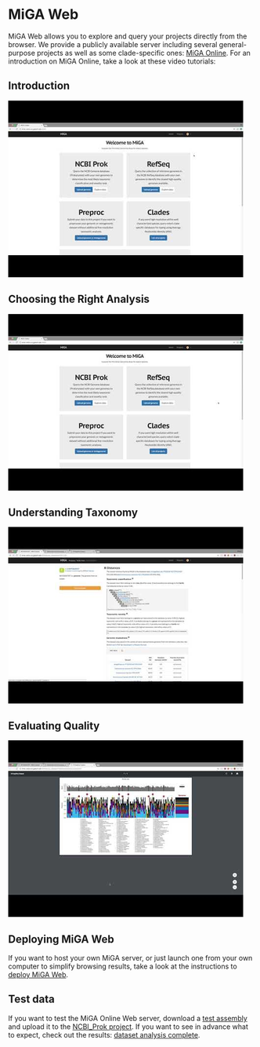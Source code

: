 # MiGA Web

MiGA Web allows you to explore and query your projects directly from the
browser. We provide a publicly available server including several
general-purpose projects as well as some clade-specific ones:
[MiGA Online](http://microbial-genomes.org/). For an introduction on MiGA
Online, take a look at these video tutorials:


## Introduction

[![Tutorial 1](../img/web1.jpg)](https://www.youtube.com/watch?v=6p5rFQoW75Y)


## Choosing the Right Analysis

[![Tutorial 2](../img/web2.jpg)](https://www.youtube.com/watch?v=zqwP3A-IrfM)


## Understanding Taxonomy

[![Tutorial 3](../img/web3.jpg)](https://www.youtube.com/watch?v=LoiriVJNGHk)


## Evaluating Quality

[![Tutorial 4](../img/web4.jpg)](https://www.youtube.com/watch?v=WmGIPrImCCE)


## Deploying MiGA Web

If you want to host your own MiGA server, or just launch one from your own
computer to simplify browsing results, take a look at the instructions
to [deploy MiGA Web](http://code.microbial-genomes.org/miga-web).


## Test data

If you want to test the MiGA Online Web server, download a
[test assembly](http://microbial-genomes.org/query_datasets/1626/result/assembly/largecontigs)
and upload it to the [NCBI_Prok project](http://microbial-genomes.org/query_datasets/new?project_id=8).
If you want to see in advance what to expect, check out the results:
[dataset analysis complete](http://microbial-genomes.org/query_datasets/M:D98_O3E).

